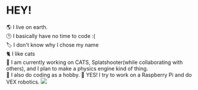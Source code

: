 # HEY!
<!-- 
**What-ever-this-is/what-ever-this-is** is a ✨ _special_ ✨ repository because its `README.md` (this file) appears on your GitHub profile.

Here are some ideas to get you started:

- 🔭 I’m currently working on ...
- 🌱 I’m currently learning ...
- 👯 I’m looking to collaborate on ...
- 🤔 I’m looking for help with ...
- 💬 Ask me about ...
- 📫 How to reach me: ...
- 😄 Pronouns: ...
- ⚡ Fun fact: ...
-->
🌎 I live on earth.<br>
🕑 I basically have no time to code :(<br>
🏷️ I don't know why I chose my name<br>
🐈 I like cats<br>
🔭 I am currently working on CATS, Splatshooter(while collaborating with others), and I plan to make a physics engine kind of thing.<br>
🎈 I also do coding as a hobby.
🤖 YES! I try to work on a Raspberry Pi and do VEX robotics.
<img src="./rickrolll.gif">
